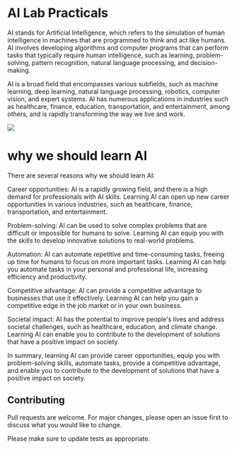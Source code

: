# AI Lab Practicals

AI stands for Artificial Intelligence, which refers to the simulation of human intelligence in machines that are programmed to think and act like humans. AI involves developing algorithms and computer programs that can perform tasks that typically require human intelligence, such as learning, problem-solving, pattern recognition, natural language processing, and decision-making.

AI is a broad field that encompasses various subfields, such as machine learning, deep learning, natural language processing, robotics, computer vision, and expert systems. AI has numerous applications in industries such as healthcare, finance, education, transportation, and entertainment, among others, and is rapidly transforming the way we live and work.

![](https://images.squarespace-cdn.com/content/v1/60479868292a5d29e69ac6b9/d2f479f8-2005-43ae-bb36-e90333fa8f19/Future_of_Artificial_Intelligence.gif?format=1000w)


# why we should learn AI

There are several reasons why we should learn AI:

Career opportunities: AI is a rapidly growing field, and there is a high demand for professionals with AI skills. Learning AI can open up new career opportunities in various industries, such as healthcare, finance, transportation, and entertainment.

Problem-solving: AI can be used to solve complex problems that are difficult or impossible for humans to solve. Learning AI can equip you with the skills to develop innovative solutions to real-world problems.

Automation: AI can automate repetitive and time-consuming tasks, freeing up time for humans to focus on more important tasks. Learning AI can help you automate tasks in your personal and professional life, increasing efficiency and productivity.

Competitive advantage: AI can provide a competitive advantage to businesses that use it effectively. Learning AI can help you gain a competitive edge in the job market or in your own business.

Societal impact: AI has the potential to improve people's lives and address societal challenges, such as healthcare, education, and climate change. Learning AI can enable you to contribute to the development of solutions that have a positive impact on society.

In summary, learning AI can provide career opportunities, equip you with problem-solving skills, automate tasks, provide a competitive advantage, and enable you to contribute to the development of solutions that have a positive impact on society.

## Contributing

Pull requests are welcome. For major changes, please open an issue first
to discuss what you would like to change.

Please make sure to update tests as appropriate.

